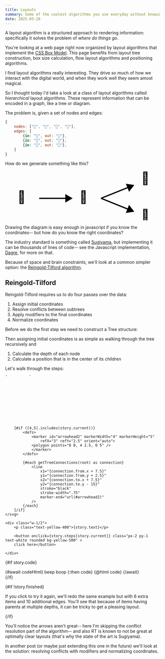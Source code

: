 ```yaml
---
title: Layouts
summary: Some of the coolest algorithms you use everyday without knowing it
date: 2025-03-28
---
```


<script>
    import { Tween } from "svelte/motion"
    import { fade } from "svelte/transition"
    import { codeToHtml } from 'shiki'

    // Tree node structure
    class TreeNode {
        x = $state(new Tween(0)) // x-coordinate for drawing
        y = $state(new Tween(0)) // y-coordinate for drawing
        mod = $state(0) // modifier for shifting subtrees
        constructor(value) {
            this.value = value;
            this.children = [];
        }
        
        addChild(child) {
            this.children.push(child);
            return child;
        }
    }

    // First pass: assign y-coordinates based on depth
    const assignDepth = (node, depth = 0, levelHeight = 30) => {
        // Set vertical position based on depth
        node.y.target = depth * levelHeight;

        // Process all children recursively
        node.children.forEach(child => {
            assignDepth(child, depth + 1, levelHeight);
        });
    };

    // Second pass: assign x-coordinates
    const assignXPositions = (node, nextLeafPosition, leafHorizontalSpacing) => {
        node.x.target = nextLeafPosition
        nextLeafPosition += leafHorizontalSpacing
        
        // Process all children recursively first
        node.children.forEach((child, i) => {
            assignXPositions(child, nextLeafPosition*(i+1), leafHorizontalSpacing);
        });
    };

    const centerNodesBasedOnChildren = (node) => {
        // First process all children recursively
        node.children.forEach(child => {
            centerNodesBasedOnChildren(child);
        });
        
        // Then position this node at the center of its children
        const firstChild = node.children[0];
        const lastChild = node.children[node.children.length - 1];
        
        if (firstChild) {
            node.x.target = (firstChild.x.target + lastChild.x.target) / 2;
        }
    };



    const sampleData = {
        nodes: ["🐄", "🥛", "🧀", "🧈"],
        edges: [
            {in: "🐄", out: "🥛"},
            {in: "🥛", out: "🧀"},
            {in: "🥛", out: "🧈"},
        ]
    }

    function printTree(node, depth = 0) {
        // Create indentation based on depth
        const indent = '  '.repeat(depth);
        
        // Print current node
        console.log(`${indent}${node.value}`);

        // Recursively print children
        for (const child of node.children) {
            printTree(child, depth + 1);
        }
    }


    function buildTree(data) {
        // Create a map to store nodes for quick access
        const nodeMap = new Map();
        
        // Create TreeNode objects for each node
        data.nodes.forEach(nodeValue => {
            nodeMap.set(nodeValue, new TreeNode(nodeValue));
        });
        
        // Track which nodes are children (to identify the root)
        const childNodes = new Set();
        
        // Connect nodes based on edges
        data.edges.forEach(edge => {
            const parent = nodeMap.get(edge.in);
            const child = nodeMap.get(edge.out);
            
            if (parent && child) {
                parent.addChild(child);
                childNodes.add(edge.out);
            }
        });
        
        // Find root node (node that isn't a child of any other node)
        let root = null;
        for (const nodeValue of data.nodes) {
            if (!childNodes.has(nodeValue)) {
                root = nodeMap.get(nodeValue);
                break;
            }
        }
        
        return root;
    }

    function walkTree(node) {
        // Start with current node
        let elements = [node]

        // Recursively add children
        for (const child of node.children) {
            for (const el of walkTree(child)){
                elements.push(el)
            }
        }
        
        return elements;
    }

    function getTreeConnections(node) {
        let connections = [];
        
        // Add connections between this node and its children
        for (const child of node.children) {
            connections.push({
                from: { x: node.x.target, y: node.y.target },
                to: { x: child.x.target, y: child.y.target },
                parent: node,
                child: child
            });
            
            // Recursively get connections from children
            const childConnections = getTreeConnections(child);
            connections = connections.concat(childConnections);
        }
        
        return connections;
    }

    // Build the tree
    let root = $state(buildTree(sampleData))

    let step = $state(0)
    let story = $state({
        current: 0,
        finished: false,
        code: `
class TreeNode {
    constructor(value) {
        this.value = value;
        this.children = [];
        this.x = 0;  // x-coordinate for drawing
        this.y = 0;  // y-coordinate for drawing
        this.mod = 0; // modifier for shifting subtrees
    }

    addChild(child) {
        this.children.push(child);
        return child;
    }
}
`,
        text: "We start with our nodes all piled up on top of each other. The first step is to calculate *depth*.",
        steps: {
            0: () => {
                    assignDepth(root)
                    story.current++
                    story.text = story.finished 
                    ? "We add height for each level of the tree, but the levels are now less obvious since for instance 🫕 (fondue) has both 🥛 (depth 2) and 🧀 (depth 3) as parents."
                    : "We start with the root node and walk the tree, adding a bit of height for each level of the tree."

                    
                    story.code = `
// First pass: assign y-coordinates based on depth
const assignDepth = (node, depth = 0, levelHeight = 30) => {
    // Set vertical position based on depth
    node.y.target = depth * levelHeight;
    
    // Process all children recursively
    node.children.forEach(child => {
        assignDepth(child, child.y.target / levelHeight + depth + 1, levelHeight);
    });
};
`
            },
            1: () => {
                assignXPositions(root, 0, 20)
                story.current++
                story.text = "Then we walk the tree to space out the nodes in a naive way: every element goes a little bit further right than the last one."
                story.code = `
// Second pass: assign x-coordinates
const assignXPositions = (node, nextLeafPosition, leafHorizontalSpacing) => {
    node.x.target = nextLeafPosition
    nextLeafPosition += leafHorizontalSpacing
    
    // Process all children recursively first
    node.children.forEach((child, i) => {
        assignXPositions(child, nextLeafPosition*(i+1), leafHorizontalSpacing);
    });
};
`
            },
            2: () => {
                centerNodesBasedOnChildren(root)
                story.current++
                story.text = "Then we go back and put each node in the middle of its children, giving an orderly appearance to the layout."
                story.code = `
const centerNodesBasedOnChildren = (node) => {
    // First process all children recursively
    node.children.forEach(child => {
        centerNodesBasedOnChildren(child);
    });
    
    // Then position this node at the center of its children
    const firstChild = node.children[0];
    const lastChild = node.children[node.children.length - 1];
    
    if (firstChild) {
        node.x.target = (firstChild.x.target + lastChild.x.target) / 2;
    }
};
`
            },
            3: () => {
                story.current++
                story.text = story.finished ? "Drawing arrows is hard too." : "Add some arrows and voila, we have a reasonable simple layout."
                story.code = `
function getTreeConnections(node) {
    let connections = [];
    
    // Add connections between this node and its children
    for (const child of node.children) {
        connections.push({
            from: { x: node.x.target, y: node.y.target },
            to: { x: child.x.target, y: child.y.target },
            parent: node,
            child: child
        });
        
        // Recursively get connections from children
        const childConnections = getTreeConnections(child);
        connections = connections.concat(childConnections);
    }
    
    return connections;
}
`
            },
            4: () => {
                story.code = ""
                story.current++
                story.text = "Start over?"
            },
            5: () => {
                story.code = `
const sampleData2 = {
    nodes: ["🐄", "🥛", "🧀", "🧈", "🍦", "🍕", "🥞", "🎂", "🥪", "🌾", "🍞", "🫕"],
    edges: [
        {in: "🐄", out: "🥛"},
        {in: "🥛", out: "🧀"},
        {in: "🥛", out: "🧈"},
        {in: "🥛", out: "🍦"},
        {in: "🧀", out: "🍕"},
        {in: "🧈", out: "🥞"},
        {in: "🧈", out: "🎂"},
        {in: "🧀", out: "🥪"},
        {in: "🍦", out: "🎂"},
        {in: "🐄", out: "🧈"},
        {in: "🐄", out: "🧀"},
        {in: "🧀", out: "🎂"},
        {in: "🥛", out: "🥪"},
        {in: "🍦", out: "🥞"},
        {in: "🌾", out: "🍞"},
        {in: "🍞", out: "🍕"},
        {in: "🍞", out: "🥪"},
        {in: "🍞", out: "🎂"},
        {in: "🥛", out: "🫕"},
        {in: "🧀", out: "🫕"}
    ]
};
`
                root = story.finished ? buildTree(sampleData) : buildTree(sampleData2)
                story.text = story.finished ? "Back to the beginning" : "Let's make it a little harder"
                viewBoxXMax.target = viewBoxXMax.target == 400 ? 100 : 400
                story.current = 0
                story.finished = !story.finished
            }
            
        }
    })

    let codeHtml = $derived(codeToHtml(story.code, {
        lang: 'javascript',
        theme: 'nord'
    }))

    const sampleData2 = {
        nodes: ["🐄", "🥛", "🧀", "🧈", "🍦", "🍕", "🥞", "🎂", "🥪", "🌾", "🍞", "🫕"],
        edges: [
            {in: "🐄", out: "🥛"},
            {in: "🥛", out: "🧀"},
            {in: "🥛", out: "🧈"},
            {in: "🥛", out: "🍦"},
            {in: "🧀", out: "🍕"},
            {in: "🧈", out: "🥞"},
            {in: "🧈", out: "🎂"},
            {in: "🧀", out: "🥪"},
            {in: "🍦", out: "🎂"},
            {in: "🐄", out: "🧈"},
            {in: "🐄", out: "🧀"},
            {in: "🧀", out: "🎂"},
            {in: "🥛", out: "🥪"},
            {in: "🍦", out: "🥞"},
            {in: "🌾", out: "🍞"},
            {in: "🍞", out: "🍕"},
            {in: "🍞", out: "🥪"},
            {in: "🍞", out: "🎂"},
            {in: "🥛", out: "🫕"},
            {in: "🧀", out: "🫕"}
        ]
    };

    let viewBoxXMax = $state(new Tween(100))
    let viewBoxYMax = $state(new Tween(150))
</script>

A layout algorithm is a structured approach to rendering information: specifically it solves the problem of *where do things go*.

You're looking at a web page right now organized by layout algorithms that implement the [CSS Box Model](https://developer.mozilla.org/en-US/docs/Learn_web_development/Core/Styling_basics/Box_model). This page benefits from layout tree construction, box size calculation, flow layout algorithms and positioning algorithms.

I find layout algorithms really interesting. They drive so much of how we interact with the digital world, and when they work well they seem amost magical.

So I thought today I'd take a look at a class of layout algorithms called _hierarchical_ layout algorithms. These represent information that can be encoded in a graph, like a tree or diagram.

The problem is, given a set of nodes and edges:

```js
{
    nodes: ["🐄", "🥛", "🧀", "🧈"],
    edges: [
        {in: "🐄", out: "🥛"},
        {in: "🥛", out: "🧀"},
        {in: "🥛", out: "🧈"},
    ]
}
```

How do we generate something like this?


<svg class="w-1/2 mx-auto" viewBox="30 0 250 80">
    <defs>
        <marker id="arrowhead" markerWidth="6" markerHeight="7" 
                refX="4" refY="3.5" orient="auto">
        <polygon points="0 0, 6 3.5, 0 7" />
        </marker>
    </defs>
    <text x="50" y="50" font-size="20">🐄</text>
    <text x="150" y="50" font-size="20">🥛</text>
    <text x="250" y="20" font-size="20">🧀</text>
    <text x="250" y="80" font-size="20">🧈</text>
    <line x1="85" y1="45" x2="135" y2="45" style="stroke:rgb(0,0,0);stroke-width:2" marker-end="url(#arrowhead)"/>
    <line x1="185" y1="45" x2="235" y2="25" style="stroke:rgb(0,0,0);stroke-width:2" marker-end="url(#arrowhead)"/>
    <line x1="185" y1="45" x2="235" y2="65" style="stroke:rgb(0,0,0);stroke-width:2" marker-end="url(#arrowhead)"/>
</svg>

Drawing the diagram is easy enough in javascript if you know the coordinates-- but how do you know the right coordinates?

The industry standard is something called [Sugiyama](https://en.wikipedia.org/wiki/Layered_graph_drawing), but implementing it can be thousands of lines of code-- see the Javascript implementation, [Dagre](https://github.com/dagrejs/dagre), for more on that.

Because of space and brain constraints, we'll look at a common simpler option: the [Reingold-Tilford algorithm](https://reingold.co/tidier-drawings.pdf).

## Reingold-Tilford

Reingold-Tilford requires us to do four passes over the data:

1. Assign initial coordinates
2. Resolve conflicts between subtrees
3. Apply modifiers to the final coordinates
4. Normalize coordinates

Before we do the first step we need to construct a Tree structure:

Then assigning initial coordinates is as simple as walking through the tree recursively and 

1. Calculate the depth of each node
2. Calculate a position that is in the center of its children

Let's walk through the steps:

<span class="bg-gray-200"></span>
<div class="flex gap-6">
    <svg style="height: {story.finished ? 20 : 15}rem;" class="transition-all flex-grow" viewBox="0 -50 {viewBoxXMax.current} {viewBoxYMax.current}">
        {#each walkTree(root) as node}
            <text x={node.x.current} y={node.y.current}>{node.value}</text>
        {/each}

        {#if ([4,5].includes(story.current))}
            <defs>
                <marker id="arrowhead2" markerWidth="4" markerHeight="5" 
                    refX="3" refY="2.5" orient="auto">
                <polygon points="0 0, 4 2.5, 0 5" />
                </marker>
            </defs>

            {#each getTreeConnections(root) as connection}
                <line 
                    x1="{connection.from.x + 7.5}" 
                    y1="{connection.from.y + 2.5}" 
                    x2="{connection.to.x + 7.5}" 
                    y2="{connection.to.y - 15}" 
                    stroke="black" 
                    stroke-width=".75" 
                    marker-end="url(#arrowhead2)" 
                />
            {/each}
        {/if}
    </svg>

    <div class="w-1/2">
        <p class="text-yellow-400">{story.text}</p>

        <button onclick={story.steps[story.current]} class="px-2 py-1 text-white rounded bg-yellow-500" >
        click here</button>

    </div>
</div>

{#if story.code}
    <div transition:fade class="hidden md:flex w-full bg-[#2e3440ff] min-h-[20rem] rounded">
        {#await codeHtml}
            beep boop
        {:then code}
            {@html code}
        {/await}
    </div>
{/if}


{#if !story.finished}

If you click to try it again, we'll redo the same example but with 6 extra items and 10 additional edges. You'll see that because of items having parents at multiple depths, it can be tricky to get a pleasing layout.

{/if}

You'll notice the arrows aren't great-- here I'm skipping the conflict resolution part of the algorithm-- and also RT is known to not be great at optimally clear layouts (that's why the state of the art is Sugiyama).

In another post (or maybe just extending this one in the future) we'll look at the solution: resolving conflicts with modifiers and normalizing coordinates.
